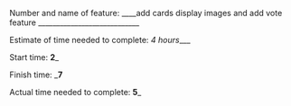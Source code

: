 Number and name of feature: ____add cards display images and add vote feature ____________________________

Estimate of time needed to complete: _4 hours____

Start time: __2___

Finish time: ___7__

Actual time needed to complete: __5___
